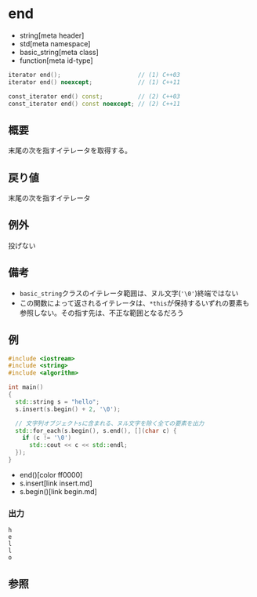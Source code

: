 # end
* string[meta header]
* std[meta namespace]
* basic_string[meta class]
* function[meta id-type]

```cpp
iterator end();                      // (1) C++03
iterator end() noexcept;             // (1) C++11

const_iterator end() const;          // (2) C++03
const_iterator end() const noexcept; // (2) C++11
```

## 概要
末尾の次を指すイテレータを取得する。


## 戻り値
末尾の次を指すイテレータ


## 例外
投げない


## 備考
- `basic_string`クラスのイテレータ範囲は、ヌル文字(`'\0'`)終端ではない
- この関数によって返されるイテレータは、`*this`が保持するいずれの要素も参照しない。その指す先は、不正な範囲となるだろう


## 例
```cpp example
#include <iostream>
#include <string>
#include <algorithm>

int main()
{
  std::string s = "hello";
  s.insert(s.begin() + 2, '\0');

  // 文字列オブジェクトsに含まれる、ヌル文字を除く全ての要素を出力
  std::for_each(s.begin(), s.end(), [](char c) {
    if (c != '\0')
      std::cout << c << std::endl;
  });
}
```
* end()[color ff0000]
* s.insert[link insert.md]
* s.begin()[link begin.md]

### 出力
```
h
e
l
l
o
```

## 参照
